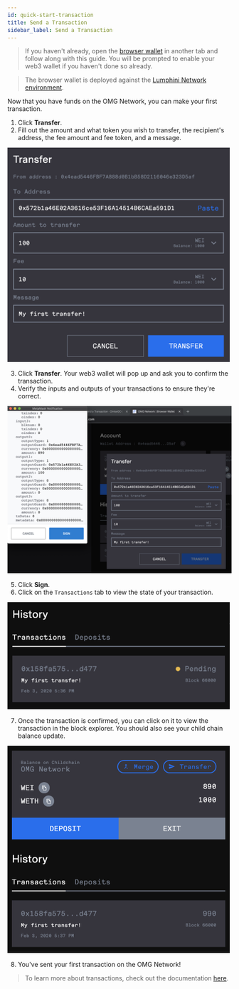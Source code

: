 ```yaml
---
id: quick-start-transaction
title: Send a Transaction
sidebar_label: Send a Transaction
---
```


> If you haven't already, open the [browser wallet](https://omgnetwork-browser-wallet.netlify.com) in another tab and follow along with this guide. You will be prompted to enable your web3 wallet if you haven't done so already.

> The browser wallet is deployed against the [Lumphini Network environment](network-connection-details.md).

Now that you have funds on the OMG Network, you can make your first transaction.

1. Click **Transfer**.
2. Fill out the amount and what token you wish to transfer, the recipient's address, the fee amount and fee token, and a message.

<img src="/img/quick-start-transfer-create.png" width="500">

3. Click **Transfer**. Your web3 wallet will pop up and ask you to confirm the transaction.
4. Verify the inputs and outputs of your transactions to ensure they're correct.

![transfer-sign](/img/quick-start-transfer-sign.png)

5. Click **Sign**.
6. Click on the `Transactions` tab to view the state of your transaction.

<img src="/img/quick-start-transfer-pending.png" width="500">

7. Once the transaction is confirmed, you can click on it to view the transaction in the block explorer. You should also see your child chain balance update.

<img src="/img/quick-start-transfer-success.png" width="500">

8. You've sent your first transaction on the OMG Network!

> To learn more about transactions, check out the documentation [here](transfers).